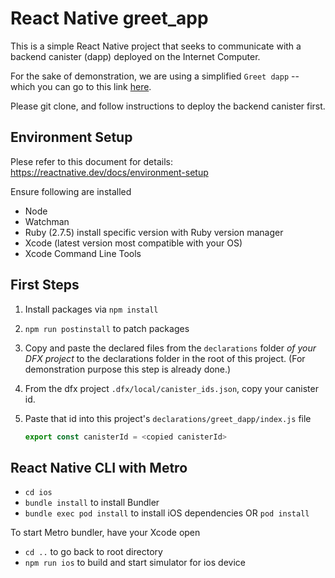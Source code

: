 # React Native greet_app

This is a simple React Native project that seeks to communicate with a backend canister (dapp) deployed on the Internet Computer.

For the sake of demonstration, we are using a simplified `Greet dapp` -- which you can go to this link [here](https://github.com/wackyleo459/greet_dapp.git/).

Please git clone, and follow instructions to deploy the backend canister first.

## Environment Setup
Plese refer to this document for details:
https://reactnative.dev/docs/environment-setup

Ensure following are installed
- Node
- Watchman
- Ruby (2.7.5) install specific version with Ruby version manager 
- Xcode (latest version most compatible with your OS) 
- Xcode Command Line Tools

## First Steps
1. Install packages via `npm install`

2. `npm run postinstall` to patch packages

3. Copy and paste the declared files from the `declarations` folder <em>of your DFX project</em> to the declarations folder in the root of this project. (For demonstration purpose this step is already done.)

4. From the dfx project `.dfx/local/canister_ids.json`, copy your canister id.

5. Paste that id into this project's `declarations/greet_dapp/index.js` file
    ```js 
    export const canisterId = <copied canisterId>
    ```

## React Native CLI with Metro
- `cd ios`
- `bundle install` to install Bundler
- `bundle exec pod install` to install iOS dependencies OR `pod install`

To start Metro bundler, have your Xcode open
- `cd ..`    to go back to root directory 
- `npm run ios` to build and start simulator for ios device


